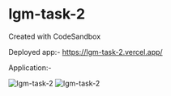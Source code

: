 # lgm-task-2
Created with CodeSandbox

Deployed app:- https://lgm-task-2.vercel.app/

Application:-

![lgm-task-2](https://user-images.githubusercontent.com/85406468/153693679-74494653-1a1e-472c-9d7c-ca96958b80a5.png)
![lgm-task-2](https://user-images.githubusercontent.com/85406468/153693753-4bfa8bd4-1215-4ff5-ac83-18a44bb8f03f.jpg)
